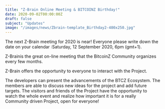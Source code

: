 ```yaml
---
title: "Z-Brain Online Meeting & BITCOINZ Birthday!"
date: 2020-09-02T00:00:00Z
draft: false
subject: "Updates"
image: "/images/news/Zbrain-template_Birthday2-400x250.jpg"
---
```


The next Z-Brain meeting for 2020 is near! Everyone please write down the date on your calendar :Saturday, 12 September 2020, 6pm (gmt+1).

Z-Brainis the great on-line meeting that the BitcoinZ Community organizes every few months.

Z-Brain offers the opportunity to everyone to interact with the Project.

The developers can present the advancements of the BTCZ Ecosystem. The members are able to discuss new ideas for the project and add future targets. The visitors and friends of the Project have the opportunity to watch the whole event and realize how important it is for a really Community driven Project, open for everyone!
